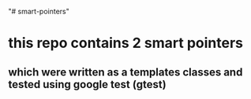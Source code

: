 "# smart-pointers" 
# this repo contains 2 smart pointers
## which were written as a templates classes and tested using google test (gtest)

